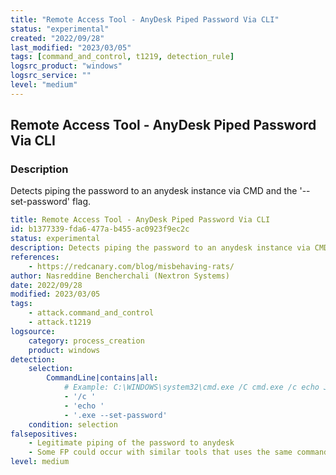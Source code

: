 ```yaml
---
title: "Remote Access Tool - AnyDesk Piped Password Via CLI"
status: "experimental"
created: "2022/09/28"
last_modified: "2023/03/05"
tags: [command_and_control, t1219, detection_rule]
logsrc_product: "windows"
logsrc_service: ""
level: "medium"
---
```


## Remote Access Tool - AnyDesk Piped Password Via CLI

### Description

Detects piping the password to an anydesk instance via CMD and the '--set-password' flag.

```yml
title: Remote Access Tool - AnyDesk Piped Password Via CLI
id: b1377339-fda6-477a-b455-ac0923f9ec2c
status: experimental
description: Detects piping the password to an anydesk instance via CMD and the '--set-password' flag.
references:
    - https://redcanary.com/blog/misbehaving-rats/
author: Nasreddine Bencherchali (Nextron Systems)
date: 2022/09/28
modified: 2023/03/05
tags:
    - attack.command_and_control
    - attack.t1219
logsource:
    category: process_creation
    product: windows
detection:
    selection:
        CommandLine|contains|all:
            # Example: C:\WINDOWS\system32\cmd.exe /C cmd.exe /c echo J9kzQ2Y0qO |C:\ProgramData\anydesk.exe --set-password
            - '/c '
            - 'echo '
            - '.exe --set-password'
    condition: selection
falsepositives:
    - Legitimate piping of the password to anydesk
    - Some FP could occur with similar tools that uses the same command line '--set-password'
level: medium

```

